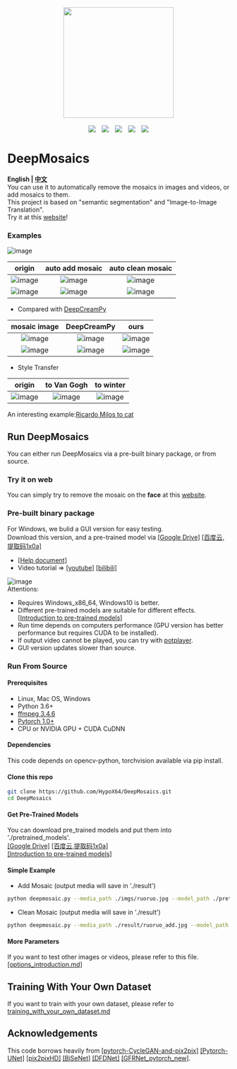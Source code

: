 <div align="center">
  <img src="./imgs/logo.png" width="250"><br><br>
  <img src="https://badgen.net/github/stars/hypox64/deepmosaics?icon=github&color=4ab8a1">&emsp;<img src="https://badgen.net/github/forks/hypox64/deepmosaics?icon=github&color=4ab8a1">&emsp;<a href="https://github.com/HypoX64/DeepMosaics/releases"><img src=https://img.shields.io/github/downloads/hypox64/deepmosaics/total></a>&emsp;<a href="https://github.com/HypoX64/DeepMosaics/releases"><img src=https://img.shields.io/github/v/release/hypox64/DeepMosaics></a>&emsp;<img src=https://img.shields.io/github/license/hypox64/deepmosaics>
</div>

# DeepMosaics
**English | [中文](./README_CN.md)**<br>
You can use it to automatically remove the mosaics in images and videos, or add mosaics to them.<br>This project is based on "semantic segmentation" and "Image-to-Image Translation".<br>Try it at this [website](http://118.89.27.46:5000/)!<br>

### Examples
![image](./imgs/hand.gif)

origin | auto add mosaic |  auto clean mosaic  
:-:|:-:|:-:
![image](./imgs/example/lena.jpg) | ![image](./imgs/example/lena_add.jpg) | ![image](./imgs/example/lena_clean.jpg) 
![image](./imgs/example/youknow.png)  | ![image](./imgs/example/youknow_add.png) | ![image](./imgs/example/youknow_clean.png) 

* Compared with [DeepCreamPy](https://github.com/deeppomf/DeepCreamPy)

mosaic image | DeepCreamPy | ours  
:-:|:-:|:-:
![image](./imgs/example/face_a_mosaic.jpg) | ![image](./imgs/example/a_dcp.png) | ![image](./imgs/example/face_a_clean.jpg) 
![image](./imgs/example/face_b_mosaic.jpg) | ![image](./imgs/example/b_dcp.png) | ![image](./imgs/example/face_b_clean.jpg) 

* Style Transfer

origin | to Van Gogh | to winter
:-:|:-:|:-:
![image](./imgs/example/SZU.jpg) | ![image](./imgs/example/SZU_vangogh.jpg) | ![image](./imgs/example/SZU_summer2winter.jpg) 

An interesting example:[Ricardo Milos to cat](https://www.bilibili.com/video/BV1Q7411W7n6)

## Run DeepMosaics
You can either run DeepMosaics via a pre-built binary package, or from source.<br>

### Try it on web
You can simply try to remove the mosaic on the **face** at this [website](http://118.89.27.46:5000/).<br>
### Pre-built binary package
For Windows, we bulid a GUI version for easy testing.<br>
Download this version, and a pre-trained model via [[Google Drive]](https://drive.google.com/open?id=1LTERcN33McoiztYEwBxMuRjjgxh4DEPs)  [[百度云,提取码1x0a]](https://pan.baidu.com/s/10rN3U3zd5TmfGpO_PEShqQ) <br>

* [[Help document]](./docs/exe_help.md)<br>
* Video tutorial => [[youtube]](https://www.youtube.com/watch?v=1kEmYawJ_vk) [[bilibili]](https://www.bilibili.com/video/BV1QK4y1a7Av)

![image](./imgs/GUI.png)<br>
Attentions:<br>

  - Requires Windows_x86_64, Windows10 is better.<br>
  - Different pre-trained models are suitable for different effects.[[Introduction to pre-trained models]](./docs/pre-trained_models_introduction.md)<br>
  - Run time depends on computers performance (GPU version has better performance but requires CUDA to be installed).<br>
  - If output video cannot be played, you can try with [potplayer](https://daumpotplayer.com/download/).<br>
  - GUI version updates slower than source.<br>

### Run From Source
#### Prerequisites
  - Linux, Mac OS, Windows
  - Python 3.6+
  - [ffmpeg 3.4.6](http://ffmpeg.org/)
  - [Pytorch 1.0+](https://pytorch.org/)
  - CPU or NVIDIA GPU + CUDA CuDNN<br>
#### Dependencies
This code depends on opencv-python, torchvision available via pip install.
#### Clone this repo
```bash
git clone https://github.com/HypoX64/DeepMosaics.git
cd DeepMosaics
```
#### Get Pre-Trained Models
You can download pre_trained models and put them into './pretrained_models'.<br>
[[Google Drive]](https://drive.google.com/open?id=1LTERcN33McoiztYEwBxMuRjjgxh4DEPs)  [[百度云,提取码1x0a]](https://pan.baidu.com/s/10rN3U3zd5TmfGpO_PEShqQ)<br>
[[Introduction to pre-trained models]](./docs/pre-trained_models_introduction.md)<br>

#### Simple Example
* Add Mosaic (output media will save in './result')<br>
```bash
python deepmosaic.py --media_path ./imgs/ruoruo.jpg --model_path ./pretrained_models/mosaic/add_face.pth --gpu_id 0
```
* Clean Mosaic (output media will save in './result')<br>
```bash
python deepmosaic.py --media_path ./result/ruoruo_add.jpg --model_path ./pretrained_models/mosaic/clean_face_HD.pth --gpu_id 0
```
#### More Parameters
If you want to test other images or videos, please refer to this file.<br>
[[options_introduction.md]](./docs/options_introduction.md) <br>

## Training With Your Own Dataset
If you want to train with your own dataset, please refer to [training_with_your_own_dataset.md](./docs/training_with_your_own_dataset.md)

## Acknowledgements
This code borrows heavily from [[pytorch-CycleGAN-and-pix2pix]](https://github.com/junyanz/pytorch-CycleGAN-and-pix2pix) [[Pytorch-UNet]](https://github.com/milesial/Pytorch-UNet) [[pix2pixHD]](https://github.com/NVIDIA/pix2pixHD) [[BiSeNet]](https://github.com/ooooverflow/BiSeNet) [[DFDNet]](https://github.com/csxmli2016/DFDNet) [[GFRNet_pytorch_new]](https://github.com/sonack/GFRNet_pytorch_new).

